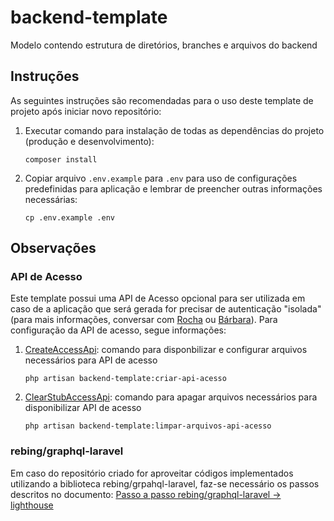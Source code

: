 # backend-template
Modelo contendo estrutura de diretórios, branches e arquivos do backend

## Instruções

As seguintes instruções são recomendadas para o uso deste template de projeto após iniciar novo repositório:

1. Executar comando para instalação de todas as dependências do projeto (produção e desenvolvimento):
   ```
   composer install
   ```
2. Copiar arquivo `.env.example` para `.env` para uso de configurações predefinidas para aplicação e lembrar de preencher outras informações necessárias:
   ```
   cp .env.example .env
   ```

## Observações

### API de Acesso
Este template possui uma API de Acesso opcional para ser utilizada em caso de a aplicação que será gerada for precisar de autenticação "isolada" (para mais informações, conversar com [Rocha](https://github.com/danielgr-sh3) ou [Bárbara](https://github.com/barbara-b-boechat-sh3)). Para configuração da API de acesso, segue informações:

1. [CreateAccessApi](app/Console/Commands/CreateAccessApi.php): comando para disponbilizar e configurar arquivos necessários para API de acesso
    ```
    php artisan backend-template:criar-api-acesso
    ```
2. [ClearStubAccessApi](app/Console/Commands/ClearStubAccessApi.php): comando para apagar arquivos necessários para disponibilizar API de acesso
    ```
    php artisan backend-template:limpar-arquivos-api-acesso
    ```

### rebing/graphql-laravel
Em caso do repositório criado for aproveitar códigos implementados utilizando a biblioteca rebing/grpahql-laravel, faz-se necessário os passos descritos no documento: [Passo a passo rebing/graphql-laravel → lighthouse](https://www.notion.so/Passo-a-passo-rebing-graphql-laravel-lighthouse-10e28ec02ee9805188cfee2d2329a5d2?pvs=4)
